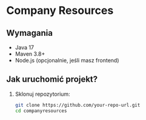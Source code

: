 # Company Resources

## Wymagania
- Java 17
- Maven 3.8+
- Node.js (opcjonalnie, jeśli masz frontend)

## Jak uruchomić projekt?
1. Sklonuj repozytorium:
   ```bash
   git clone https://github.com/your-repo-url.git
   cd companyresources